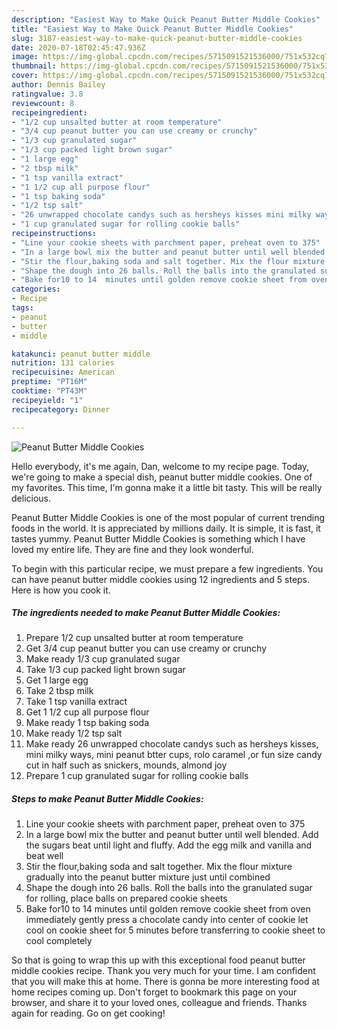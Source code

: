 ```yaml
---
description: "Easiest Way to Make Quick Peanut Butter Middle Cookies"
title: "Easiest Way to Make Quick Peanut Butter Middle Cookies"
slug: 3187-easiest-way-to-make-quick-peanut-butter-middle-cookies
date: 2020-07-18T02:45:47.936Z
image: https://img-global.cpcdn.com/recipes/5715091521536000/751x532cq70/peanut-butter-middle-cookies-recipe-main-photo.jpg
thumbnail: https://img-global.cpcdn.com/recipes/5715091521536000/751x532cq70/peanut-butter-middle-cookies-recipe-main-photo.jpg
cover: https://img-global.cpcdn.com/recipes/5715091521536000/751x532cq70/peanut-butter-middle-cookies-recipe-main-photo.jpg
author: Dennis Bailey
ratingvalue: 3.8
reviewcount: 8
recipeingredient:
- "1/2 cup unsalted butter at room temperature"
- "3/4 cup peanut butter you can use creamy or crunchy"
- "1/3 cup granulated sugar"
- "1/3 cup packed light brown sugar"
- "1 large egg"
- "2 tbsp milk"
- "1 tsp vanilla extract"
- "1 1/2 cup all purpose flour"
- "1 tsp baking soda"
- "1/2 tsp salt"
- "26 unwrapped chocolate candys such as hersheys kisses mini milky ways mini peanut btter cups rolo caramel or fun size candy cut in half such as snickers mounds almond joy"
- "1 cup granulated sugar for rolling cookie balls"
recipeinstructions:
- "Line your cookie sheets with parchment paper, preheat oven to 375"
- "In a large bowl mix the butter and peanut butter until well blended. Add the sugars beat until light and fluffy. Add the egg milk and vanilla and beat well"
- "Stir the flour,baking soda and salt together. Mix the flour mixture gradually into the peanut butter mixture just until combined"
- "Shape the dough into 26 balls. Roll the balls into the granulated sugar for rolling, place balls on prepared cookie sheets"
- "Bake for10 to 14  minutes until golden remove cookie sheet from oven immediately gently press a chocolate candy into center of cookie let cool on cookie sheet for 5 minutes before transferring to cookie sheet to cool completely"
categories:
- Recipe
tags:
- peanut
- butter
- middle

katakunci: peanut butter middle 
nutrition: 131 calories
recipecuisine: American
preptime: "PT16M"
cooktime: "PT43M"
recipeyield: "1"
recipecategory: Dinner

---
```



![Peanut Butter Middle Cookies](https://img-global.cpcdn.com/recipes/5715091521536000/751x532cq70/peanut-butter-middle-cookies-recipe-main-photo.jpg)

Hello everybody, it's me again, Dan, welcome to my recipe page. Today, we're going to make a special dish, peanut butter middle cookies. One of my favorites. This time, I'm gonna make it a little bit tasty. This will be really delicious.



Peanut Butter Middle Cookies is one of the most popular of current trending foods in the world. It is appreciated by millions daily. It is simple, it is fast, it tastes yummy. Peanut Butter Middle Cookies is something which I have loved my entire life. They are fine and they look wonderful.


To begin with this particular recipe, we must prepare a few ingredients. You can have peanut butter middle cookies using 12 ingredients and 5 steps. Here is how you cook it.

<!--inarticleads1-->

##### The ingredients needed to make Peanut Butter Middle Cookies:

1. Prepare 1/2 cup unsalted butter at room temperature
1. Get 3/4 cup peanut butter you can use creamy or crunchy
1. Make ready 1/3 cup granulated sugar
1. Take 1/3 cup packed light brown sugar
1. Get 1 large egg
1. Take 2 tbsp milk
1. Take 1 tsp vanilla extract
1. Get 1 1/2 cup all purpose flour
1. Make ready 1 tsp baking soda
1. Make ready 1/2 tsp salt
1. Make ready 26 unwrapped chocolate candys such as hersheys kisses, mini milky ways, mini peanut btter cups, rolo caramel ,or fun size candy cut in half such as snickers, mounds, almond joy
1. Prepare 1 cup granulated sugar for rolling cookie balls




<!--inarticleads2-->

##### Steps to make Peanut Butter Middle Cookies:

1. Line your cookie sheets with parchment paper, preheat oven to 375
1. In a large bowl mix the butter and peanut butter until well blended. Add the sugars beat until light and fluffy. Add the egg milk and vanilla and beat well
1. Stir the flour,baking soda and salt together. Mix the flour mixture gradually into the peanut butter mixture just until combined
1. Shape the dough into 26 balls. Roll the balls into the granulated sugar for rolling, place balls on prepared cookie sheets
1. Bake for10 to 14  minutes until golden remove cookie sheet from oven immediately gently press a chocolate candy into center of cookie let cool on cookie sheet for 5 minutes before transferring to cookie sheet to cool completely




So that is going to wrap this up with this exceptional food peanut butter middle cookies recipe. Thank you very much for your time. I am confident that you will make this at home. There is gonna be more interesting food at home recipes coming up. Don't forget to bookmark this page on your browser, and share it to your loved ones, colleague and friends. Thanks again for reading. Go on get cooking!
